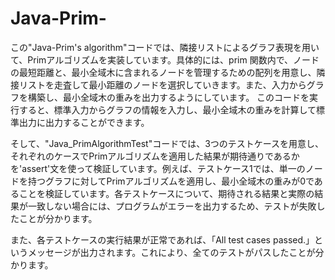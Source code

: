 # Java-Prim-
この"Java-Prim's algorithm"コードでは、隣接リストによるグラフ表現を用いて、Primアルゴリズムを実装しています。具体的には、prim 関数内で、ノードの最短距離と、最小全域木に含まれるノードを管理するための配列を用意し、隣接リストを走査して最小距離のノードを選択していきます。また、入力からグラフを構築し、最小全域木の重みを出力するようにしています。  このコードを実行すると、標準入力からグラフの情報を入力し、最小全域木の重みを計算して標準出力に出力することができます。

そして、"Java_PrimAlgorithmTest"コードでは、3つのテストケースを用意し、それぞれのケースでPrimアルゴリズムを適用した結果が期待通りであるかを'assert'文を使って検証しています。例えば、テストケース1では、単一のノードを持つグラフに対してPrimアルゴリズムを適用し、最小全域木の重みが0であることを検証しています。各テストケースについて、期待される結果と実際の結果が一致しない場合には、プログラムがエラーを出力するため、テストが失敗したことが分かります。

また、各テストケースの実行結果が正常であれば、「All test cases passed.」というメッセージが出力されます。これにより、全てのテストがパスしたことが分かります。
